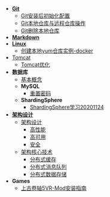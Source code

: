 * [**Git**](Git/README)
  * [Git安装后初始化配置](Git/Git安装后初始化配置)
  * [Git本地仓库与远程仓库操作](Git/Git本地仓库与远程仓库操作)
  * [Git删除本地仓库](Git/Git删除本地仓库)
* [**Markdown**](Markdown/README)
* [**Linux**](Linux/README)
  * [创建本地yum仓库实例-docker](Liunx/创建本地yum仓库实例-docker)
* [Tomcat](Tomcat/README)
  * [Tomcat优化](Tomcat/Tomcat优化)
* **数据库**
  * [基本概念](数据库/基础概念)
  * **MySQL**
    * [重置密码](数据库/MySQL/重置密码)
  * **ShardingSphere**
    * [ShardingSphere学习20201124](数据库/ShardingSphere/ShardingSphere学习20201124)
* [**架构设计**](架构设计/README)
  * [架构设计](架构设计/架构设计/README)
    * [高性能](架构设计/架构设计/高性能)
    * [高可用](架构设计/架构设计/高可用)
    * [安全](架构设计/架构设计/安全)
  * [架构核心技术](架构设计/架构核心技术/README)
    * [分布式缓存](架构设计/架构核心技术/分布式缓存)
    * [分布式消息队列](架构设计/架构核心技术/分布式消息队列)
    * [分布式数据存储](架构设计/架构核心技术/分布式数据存储)
* **Games**
  * [上古卷轴5VR-Mod安装指南](Games/SkyrimVR/Mod安装指南)